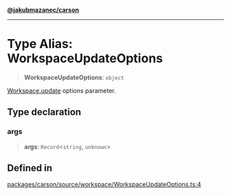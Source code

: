 [**@jakubmazanec/carson**](../README.md)

---

# Type Alias: WorkspaceUpdateOptions

> **WorkspaceUpdateOptions**: `object`

[Workspace.update](../classes/Workspace.md#update) options parameter.

## Type declaration

### args

> **args**: `Record`\<`string`, `unknown`\>

## Defined in

[packages/carson/source/workspace/WorkspaceUpdateOptions.ts:4](https://github.com/jakubmazanec/tools/blob/4bb343d3736e4f9f11a014de3241c6054262151e/packages/carson/source/workspace/WorkspaceUpdateOptions.ts#L4)
